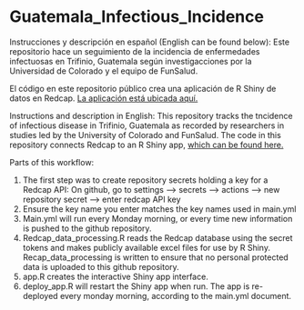 # Guatemala_Infectious_Incidence

Instrucciones y descripción en español (English can be found below):
Este repositorio hace un seguimiento de la incidencia de enfermedades infectuosas en Trifinio, Guatemala según investigacciones por la Universidad de Colorado y el equipo de FunSalud.

El código en este repositorio público crea una aplicación de R Shiny de datos en Redcap. [La aplicación está ubicada aquí.](https://cutrifinio.shinyapps.io/code/)



Instructions and description in English:
This repository tracks the tncidence of infectious disease in Trifinio, Guatemala as recorded by researchers in studies led by the University of Colorado and FunSalud.
The code in this repository connects Redcap to an R Shiny app, [which can be found here.](https://cutrifinio.shinyapps.io/code/)

Parts of this workflow:

1. The first step was to create repository secrets holding a key for a Redcap API: On github, go to settings --> secrets --> actions --> new repository secret --> enter redcap API key
2. Ensure the key name you enter matches the key names used in main.yml
3. Main.yml will run every Monday morning, or every time new information is pushed to the github repository.
4. Redcap_data_processing.R reads the Redcap database using the secret tokens and makes publicly available excel files for use by R Shiny. Recap_data_processing is written to ensure that no personal protected data is uploaded to this github repository.
5. app.R creates the interactive Shiny app interface.
6. deploy_app.R will restart the Shiny app when run. The app is re-deployed every monday morning, according to the main.yml document.



